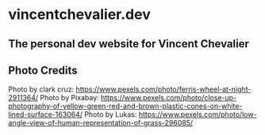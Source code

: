 # vincentchevalier.dev

## The personal dev website for Vincent Chevalier

## Photo Credits

Photo by clark cruz: https://www.pexels.com/photo/ferris-wheel-at-night-2911364/
Photo by Pixabay: https://www.pexels.com/photo/close-up-photography-of-yellow-green-red-and-brown-plastic-cones-on-white-lined-surface-163064/
Photo by Lukas: https://www.pexels.com/photo/low-angle-view-of-human-representation-of-grass-296085/
